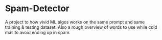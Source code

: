# Spam-Detector
A project to how vivid ML algos works on the same prompt and same training &amp; testing dataset. Also a rough overview of words to use while cold mail to avoid ending up in spam.
